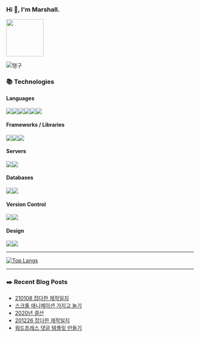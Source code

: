 ### Hi 👋, I'm Marshall.

[<img width="100" src="https://marshall-ku.github.io/marshall-ku/assets/images/blog.svg" />][blog]

![탱구](https://marshall-ku.github.io/marshall-ku/assets/images/taengoo.gif)

<!--
- 🔭 I’m currently working on ...
- 🌱 I’m currently learning ...
- 👯 I’m looking to collaborate on ...
- 🤔 I’m looking for help with ...
- 💬 Ask me about ...
- 📫 How to reach me: ...
- 😄 Pronouns: ...
- ⚡ Fun fact: ...
-->

### 📚 Technologies

#### Languages

<img src="https://img.shields.io/badge/node.js%20-%2343853D.svg?&style=for-the-badge&logo=node.js&logoColor=white"/><img src="https://img.shields.io/badge/javascript%20-%23323330.svg?&style=for-the-badge&logo=javascript&logoColor=%23F7DF1E"/><img src="https://img.shields.io/badge/typescript%20-%23007ACC.svg?&style=for-the-badge&logo=typescript&logoColor=white"/><img src="https://img.shields.io/badge/html5%20-%23E34F26.svg?&style=for-the-badge&logo=html5&logoColor=white"/><img src="https://img.shields.io/badge/css3%20-%231572B6.svg?&style=for-the-badge&logo=css3&logoColor=white"/><img src="https://img.shields.io/badge/php-%23777BB4.svg?&style=for-the-badge&logo=php&logoColor=white"/>

#### Frameworks / Libraries

<img src="https://img.shields.io/badge/react%20-%2320232a.svg?&style=for-the-badge&logo=react&logoColor=%2361DAFB"/><img src="https://img.shields.io/badge/jquery%20-%230769AD.svg?&style=for-the-badge&logo=jquery&logoColor=white"/><img src="https://img.shields.io/badge/webpack%20-%238DD6F9.svg?&style=for-the-badge&logo=webpack&logoColor=black" />

#### Servers

<img src="https://img.shields.io/badge/nginx%20-%23009639.svg?&style=for-the-badge&logo=nginx&logoColor=white"/><img src="https://img.shields.io/badge/apache%20-%23D42029.svg?&style=for-the-badge&logo=apache&logoColor=white"/>

#### Databases

<img src="https://img.shields.io/badge/mysql-%2300f.svg?&style=for-the-badge&logo=mysql&logoColor=white"/><img src ="https://img.shields.io/badge/MongoDB-%234ea94b.svg?&style=for-the-badge&logo=mongodb&logoColor=white"/>

#### Version Control

<img src="https://img.shields.io/badge/git%20-%23F05033.svg?&style=for-the-badge&logo=git&logoColor=white"/><img src="https://img.shields.io/badge/github%20-%23121011.svg?&style=for-the-badge&logo=github&logoColor=white"/>

#### Design

<img src="https://img.shields.io/badge/adobe%20photoshop%20-%2331A8FF.svg?&style=for-the-badge&logo=adobe%20photoshop&logoColor=white"/><img src="https://img.shields.io/badge/adobe%20illustrator%20-%23FF9A00.svg?&style=for-the-badge&logo=adobe%20illustrator&logoColor=white"/>

---

[![Top Langs](https://github-readme-stats.vercel.app/api/top-langs/?username=marshall-ku&langs_count=5&theme=onedark)](https://github.com/anuraghazra/github-readme-stats)

---

### ✒️ Recent Blog Posts

<!-- BLOG-POST-LIST:START -->
- [210108 잡다한 제작일지](https://marshall-ku.com/web/210108-%ec%9e%a1%eb%8b%a4%ed%95%9c-%ec%a0%9c%ec%9e%91%ec%9d%bc%ec%a7%80)
- [스크롤 애니메이션 가지고 놀기](https://marshall-ku.com/web/log/%ec%8a%a4%ed%81%ac%eb%a1%a4-%ec%95%a0%eb%8b%88%eb%a9%94%ec%9d%b4%ec%85%98-%ea%b0%80%ec%a7%80%ea%b3%a0-%eb%86%80%ea%b8%b0)
- [2020년 결산](https://marshall-ku.com/notice/2020%eb%85%84-%ea%b2%b0%ec%82%b0)
- [201226 잡다한 제작일지](https://marshall-ku.com/web/log/201226-%ec%9e%a1%eb%8b%a4%ed%95%9c-%ec%a0%9c%ec%9e%91%ec%9d%bc%ec%a7%80)
- [워드프레스 댓글 템플릿 만들기](https://marshall-ku.com/web/tips/%ec%9b%8c%eb%93%9c%ed%94%84%eb%a0%88%ec%8a%a4-%eb%8c%93%ea%b8%80-%ed%85%9c%ed%94%8c%eb%a6%bf-%eb%a7%8c%eb%93%a4%ea%b8%b0)
<!-- BLOG-POST-LIST:END -->

[blog]: https://marshall-ku.com
